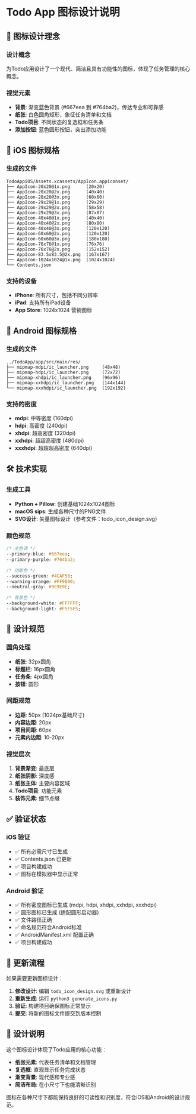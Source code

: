 # Todo App 图标设计说明

## 🎨 **图标设计理念**

### 设计概念
为Todo应用设计了一个现代、简洁且具有功能性的图标，体现了任务管理的核心概念。

### 视觉元素
- **背景**: 渐变蓝色背景 (#667eea 到 #764ba2)，传达专业和可靠感
- **纸张**: 白色圆角矩形，象征任务清单和文档
- **Todo项目**: 不同状态的复选框和任务条
- **添加按钮**: 蓝色圆形按钮，突出添加功能

## 📱 **iOS 图标规格**

### 生成的文件
```
TodoAppiOS/Assets.xcassets/AppIcon.appiconset/
├── AppIcon-20x20@1x.png      (20x20)
├── AppIcon-20x20@2x.png      (40x40)
├── AppIcon-20x20@3x.png      (60x60)
├── AppIcon-29x29@1x.png      (29x29)
├── AppIcon-29x29@2x.png      (58x58)
├── AppIcon-29x29@3x.png      (87x87)
├── AppIcon-40x40@1x.png      (40x40)
├── AppIcon-40x40@2x.png      (80x80)
├── AppIcon-40x40@3x.png      (120x120)
├── AppIcon-60x60@2x.png      (120x120)
├── AppIcon-60x60@3x.png      (180x180)
├── AppIcon-76x76@1x.png      (76x76)
├── AppIcon-76x76@2x.png      (152x152)
├── AppIcon-83.5x83.5@2x.png  (167x167)
├── AppIcon-1024x1024@1x.png  (1024x1024)
└── Contents.json
```

### 支持的设备
- **iPhone**: 所有尺寸，包括不同分辨率
- **iPad**: 支持所有iPad设备
- **App Store**: 1024x1024 营销图标

## 🤖 **Android 图标规格**

### 生成的文件
```
../TodoApp/app/src/main/res/
├── mipmap-mdpi/ic_launcher.png     (48x48)
├── mipmap-hdpi/ic_launcher.png     (72x72)
├── mipmap-xhdpi/ic_launcher.png    (96x96)
├── mipmap-xxhdpi/ic_launcher.png   (144x144)
└── mipmap-xxxhdpi/ic_launcher.png  (192x192)
```

### 支持的密度
- **mdpi**: 中等密度 (160dpi)
- **hdpi**: 高密度 (240dpi)
- **xhdpi**: 超高密度 (320dpi)
- **xxhdpi**: 超超高密度 (480dpi)
- **xxxhdpi**: 超超超高密度 (640dpi)

## 🛠 **技术实现**

### 生成工具
- **Python + Pillow**: 创建基础1024x1024图标
- **macOS sips**: 生成各种尺寸的PNG文件
- **SVG设计**: 矢量图标设计（参考文件：todo_icon_design.svg）

### 颜色规范
```css
/* 主色调 */
--primary-blue: #667eea;
--primary-purple: #764ba2;

/* 功能色 */
--success-green: #4CAF50;
--warning-orange: #FF9800;
--neutral-gray: #9E9E9E;

/* 背景色 */
--background-white: #FFFFFF;
--background-light: #F5F5F5;
```

## 📐 **设计规范**

### 圆角处理
- **纸张**: 32px圆角
- **标题栏**: 16px圆角
- **任务条**: 4px圆角
- **按钮**: 圆形

### 间距规范
- **边距**: 50px (1024px基础尺寸)
- **内容边距**: 20px
- **项目间距**: 60px
- **元素内边距**: 10-20px

### 视觉层次
1. **背景渐变**: 最底层
2. **纸张阴影**: 深度感
3. **纸张主体**: 主要内容区域
4. **Todo项目**: 功能元素
5. **装饰元素**: 细节点缀

## ✅ **验证状态**

### iOS 验证
- ✅ 所有必需尺寸已生成
- ✅ Contents.json 已更新
- ✅ 项目构建成功
- ✅ 图标在模拟器中显示正常

### Android 验证
- ✅ 所有密度图标已生成 (mdpi, hdpi, xhdpi, xxhdpi, xxxhdpi)
- ✅ 圆形图标已生成 (适配圆形启动器)
- ✅ 文件路径正确
- ✅ 命名规范符合Android标准
- ✅ AndroidManifest.xml 配置正确
- ✅ 项目构建成功

## 🔄 **更新流程**

如果需要更新图标设计：

1. **修改设计**: 编辑 `todo_icon_design.svg` 或重新设计
2. **重新生成**: 运行 `python3 generate_icons.py`
3. **验证**: 构建项目确保图标正常显示
4. **提交**: 将新的图标文件提交到版本控制

## 📝 **设计说明**

这个图标设计体现了Todo应用的核心功能：
- **纸张元素**: 代表任务清单和文档管理
- **复选框**: 直观显示任务完成状态
- **渐变背景**: 现代感和专业感
- **简洁布局**: 在小尺寸下也能清晰识别

图标在各种尺寸下都能保持良好的可读性和识别度，符合iOS和Android的设计规范。
